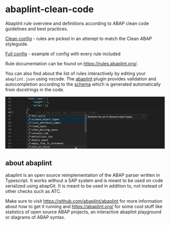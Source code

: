 # abaplint-clean-code

Abaplint rule overview and definitions according to ABAP clean code guidelines and best practices.

[Clean config](./configs/clean/abaplint.json) - rules are picked in an attempt to match the Clean ABAP styleguide.

[Full config](./configs/full/abaplint.json) - example of config with every rule included

Rule documentation can be found on https://rules.abaplint.org/.

You can also find about the list of rules interactively by editing your `abaplint.json` using vscode. The [abaplint](https://marketplace.visualstudio.com/items?itemName=larshp.vscode-abaplint) plugin provides validation and autocompletion according to the [schema](https://schema.abaplint.org/schema.json) which is generated automatically from docstrings in the code.

![vscode schema autocomplete](./autocompletion.png)

## about abaplint

abaplint is an open source reimplementation of the ABAP parser written in Typescript. It works without a SAP system and is meant to be used on code serialized using abapGit. It is meant to be used in addition to, not instead of other checks such as ATC. 

Make sure to visit https://github.com/abaplint/abaplint for more information about how to get it running and https://abaplint.org/ for some cool stuff like statistics of open source ABAP projects, an interactive abaplint playground or diagrams of ABAP syntax.
